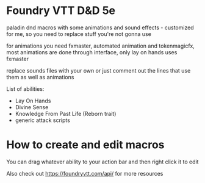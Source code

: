 # Foundry VTT D&D 5e
paladin dnd macros with some animations and sound effects - customized for me, so you need to replace stuff you're not gonna use

for animations you need fxmaster, automated animation and tokenmagicfx, most animations are done through interface, only lay on hands uses fxmaster

replace sounds files with your own or just comment out the lines that use them as well as animations

List of abilities:
 - Lay On Hands
 - Divine Sense
 - Knowledge From Past Life (Reborn trait)
 - generic attack scripts

# How to create and edit macros

You can drag whatever ability to your action bar and then right click it to edit

Also check out https://foundryvtt.com/api/ for more resources
